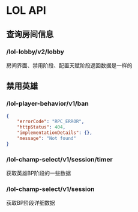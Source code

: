# LOL API

## 查询房间信息
### /lol-lobby/v2/lobby
房间界面、禁用阶段、配置天赋阶段返回数据是一样的
## 禁用英雄
### /lol-player-behavior/v1/ban
```json
{
    "errorCode": "RPC_ERROR",
    "httpStatus": 404,
    "implementationDetails": {},
    "message": "Not found"
}
```
### /lol-champ-select/v1/session/timer
获取英雄BP阶段的一些数据

### /lol-champ-select/v1/session
获取BP阶段详细数据